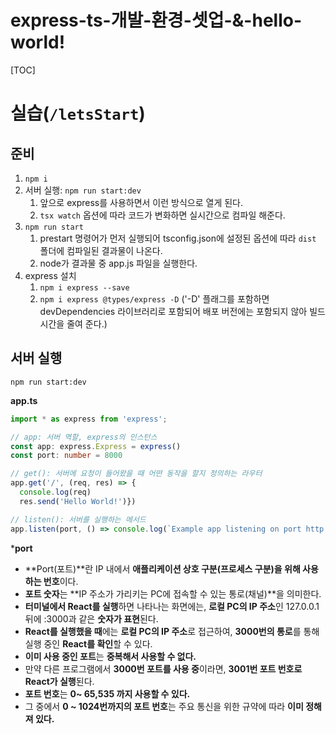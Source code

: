 # express-ts-개발-환경-셋업-&-hello-world!

[TOC]

# 실습(`/letsStart`)

## 준비

1. `npm i`
2. 서버 실행: `npm run start:dev`
   1. 앞으로 express를 사용하면서 이런 방식으로 열게 된다.
   2. `tsx watch` 옵션에 따라 코드가 변화하면 실시간으로 컴파일 해준다.
3. `npm run start`
   1. prestart 명령어가 먼저 실행되어 tsconfig.json에 설정된 옵션에 따라 `dist` 폴더에 컴파일된 결과물이 나온다.
   2. node가 결과물 중 app.js 파일을 실행한다.
4. express 설치
   1. `npm i express --save`
   2. `npm i express @types/express -D` ('-D' 플래그를 포함하면 devDependencies 라이브러리로 포함되어 배포 버전에는 포함되지 않아 빌드 시간을 줄여 준다.)

## 서버 실행

`npm run start:dev`

**app.ts**

```typescript
import * as express from 'express';

// app: 서버 역할, express의 인스턴스
const app: express.Express = express()
const port: number = 8000

// get(): 서버에 요청이 들어왔을 때 어떤 동작을 할지 정의하는 라우터
app.get('/', (req, res) => {
  console.log(req)
  res.send('Hello World!')})

// listen(): 서버를 실행하는 메서드
app.listen(port, () => console.log(`Example app listening on port http://localhost:${port}`))
```

***port**

- **Port(포트)**란 IP 내에서 **애플리케이션 상호 구분(프로세스 구분)을 위해 사용하는 번호**이다.
- **포트 숫자**는 **IP 주소가 가리키는 PC에 접속할 수 있는 통로(채널)**을 의미한다.
- **터미널에서 React를 실행**하면 나타나는 화면에는, **로컬 PC의 IP 주소**인 127.0.0.1 뒤에 :3000과 같은 **숫자가 표현**된다.
- **React를 실행했을 때**에는 **로컬 PC의 IP 주소**로 접근하여, **3000번의 통로**를 통해 실행 중인 **React를 확인**할 수 있다.
- **이미 사용 중인 포트**는 **중복해서 사용할 수 없다.**
- 만약 다른 프로그램에서 **3000번 포트를 사용 중**이라면, **3001번 포트 번호로 React가 실행**된다.
- **포트 번호**는 **0~ 65,535 까지 사용할 수 있다.**
- 그 중에서 **0 ~ 1024번까지의 포트 번호**는 주요 통신을 위한 규약에 따라 **이미 정해져 있다.**



